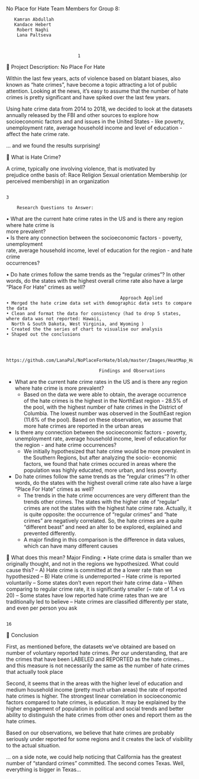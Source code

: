 No Place for Hate
   Team Members for Group 8:

       Kamran Abdullah
       Kandace Hebert
        Robert Naghi
        Lana Paltseva



                               1
                    Project Description: No Place For Hate

Within the last few years, acts of violence based on
blatant biases, also known as “hate crimes”, have
become a topic attracting a lot of public attention.
Looking at the news, it’s easy to assume that the
number of hate crimes is pretty significant and have
spiked over the last few years.

Using hate crime data from 2014 to 2018, we decided
to look at the datasets annually released by the FBI
and other sources to explore how socioeconomic
factors and and issues in the United States - like
poverty, unemployment rate, average household
income and level of education - affect the hate crime
rate.

… and we found the results surprising!


                                                             
                                               What is Hate Crime?

A crime, typically one involving violence, that is motivated by   
prejudice onthe basis of:
    Race
    Religion
    Sexual orientation
    Membership (or perceived membership) in an organization




                                                                                                                3

        Research Questions to Answer:                                   
•   What are the current hate crime rates in the US and is there any region where hate crime is              
    more prevalent?                                          
•   Is there any connection between the socioeconomic factors - poverty, unemployment        
    rate, average household income, level of education for the region - and hate crime            
   occurrences?                                        
                                                             
•   Do hate crimes follow the same trends as the “regular crimes”? In other words, do the states
    with the highest overall crime rate also have a large “Place For Hate” crimes as well?
                                               
                                               Approach Applied
    • Merged the hate crime data set with demographic data sets to compare the data
    • Clean and format the data for consistency (had to drop 5 states, where data was not reported: Hawaii,
      North & South Dakota, West Virginia, and Wyoming )
    • Created the the series of chart to visualise our analysis
    • Shaped out the conclusions
                                                                                                              


                                                                                                                https://github.com/LanaPal/NoPlaceForHate/blob/master/Images/HeatMap_HateCrimes.png        
                                      
         
         
                                      
                                       
                                       Findings and Observations

-   What are the current hate crime rates in the US and is there any region where hate crime is more prevalent?
     - Based on the data we were able to obtain, the average occurrence of the hate crimes is the highest in the
         NorthEast region - 28.5% of the pool, with the highest number of hate crimes in the District of Columbia. The
         lowest number was observed in the SouthEast region (11.6% of the pool). Based on these observation, we
         assume that more hate crimes are reported in the urban areas
-   Is there any connection between the socioeconomic factors - poverty, unemployment rate, average household
    income, level of education for the region - and hate crime occurrences?
     -   We initially hypothesized that hate crime would be more prevalent in the Southern Regions, but after analyzing the socio-
         economic factors, we found that hate crimes occured in areas where the population was highly educated, more urban, and
         less poverty.
-   Do hate crimes follow the same trends as the “regular crimes”? In other words, do the states with the highest overall
    crime rate also have a large “Place For Hate” crimes as well?
     - The trends in the hate crime occurrences are very different than the trends other crimes. The states with the
         higher rate of “regular” crimes are not the states with the highest hate crime rate. Actually, it is quite opposite:
         the occurrence of “regular crimes” and “hate crimes” are negatively correlated. So, the hate crimes are a quite
         “different beast” and need an alter to be explored, explained and prevented differently.
    -    A major finding in this comparison is the difference in data values, which can have many different causes



                                                                                                               
                                  What does this mean?
Major Finding:
• Hate crime data is smaller than we originally thought, and not in the regions we hypothesized. What
   could cause this?
    – A) Hate crime is committed at the a lower rate than we hypothesized
    – B) Hate crime is underreported
           – Hate crime is reported voluntarily
           – Some states don’t even report their hate crime data
           – When comparing to regular crime rate, it is significantly smaller (~ rate of 1.4 vs 20)
           – Some states have low reported hate crime rates than we are traditionally led to believe
           – Hate crimes are classified differently per state, and even per person you ask




                                                                                                        16
                                          Conclusion

First, as mentioned before, the datasets we’ve obtained are based on number of voluntary reported hate
crimes. Per our understanding, that are the crimes that have been LABELED and REPORTED as the hate
crimes… and this measure is not necessarily the same as the number of hate crimes that actually took
place

Second, it seems that in the areas with the higher level of education and medium household income (pretty
much urban areas) the rate of reported hate crimes is higher. The strongest linear correlation in
socioeconomic factors compared to hate crimes, is education. It may be explained by the higher
engagement of population in political and social trends and better ability to distinguish the hate crimes from
other ones and report them as the hate crimes.

Based on our observations, we believe that hate crimes are probably seriously under reported for
some regions and it creates the lack of visibility to the actual situation.

… on a side note, we could help noticing that California has the greatest number of “standard crimes”
committed. The second comes Texas. Well, everything is bigger in Texas...
